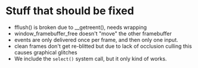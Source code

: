 # Stuff that should be fixed

* fflush() is broken due to __getreent(), needs wrapping
* window_framebuffer_free doesn't "move" the other framebuffer
* events are only delivered once per frame, and then only one input. 
* clean frames don't get re-blitted but due to lack of occlusion culling this causes graphical glitches
* We include the `select()` system call, but it only kind of works.

